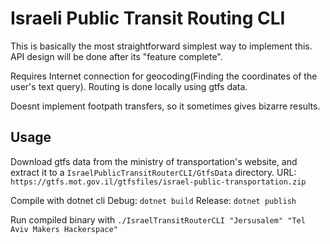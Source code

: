 # Israeli Public Transit Routing CLI

This is basically the most straightforward simplest way to implement this. API design will be done after its "feature complete".

Requires Internet connection for geocoding(Finding the coordinates of the user's text query).
Routing is done locally using gtfs data.

Doesnt implement footpath transfers, so it sometimes gives bizarre results.

## Usage

Download gtfs data from the ministry of transportation's website, and extract it to a `IsraelPublicTransitRouterCLI/GtfsData` directory.
URL: `https://gtfs.mot.gov.il/gtfsfiles/israel-public-transportation.zip`

Compile with dotnet cli
Debug: `dotnet build`
Release: `dotnet publish`

Run compiled binary with `./IsraelTransitRouterCLI "Jersusalem" "Tel Aviv Makers Hackerspace"`
